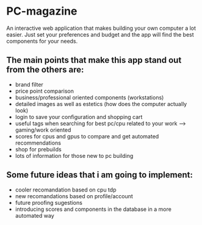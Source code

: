 # PC-magazine
An interactive web application that makes building your own computer a lot easier. Just set your preferences and budget and the app will find the best components for your needs.

## The main points that make this app stand out from the others are:
- brand filter
- price point comparison
- business/professional oriented components (workstations)
- detailed images as well as estetics (how does the computer actually look)
- login to save your configuration and shopping cart
- useful tags when searching for best pc/cpu related to your work --> gaming/work oriented
- scores for cpus and gpus to compare and get automated recommendations
- shop for prebuilds
- lots of information for those new to pc building

## Some future ideas that i am going to implement:
- cooler recomandation based on cpu tdp
- new recomandations based on profile/account
- future proofing sugestions
- introducing scores and components in the database in a more automated way
